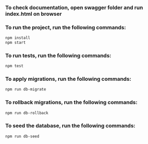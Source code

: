 ### To check documentation, open swagger folder and run index.html on browser

### To run the project, run the following commands:
```bash
npm install
npm start
```

### To run tests, run the following commands:
```bash
npm test
```

### To apply migrations, run the following commands:
```bash
npm run db-migrate
```

### To rollback migrations, run the following commands:
```bash
npm run db-rollback
```

### To seed the database, run the following commands:
```bash
npm run db-seed
```